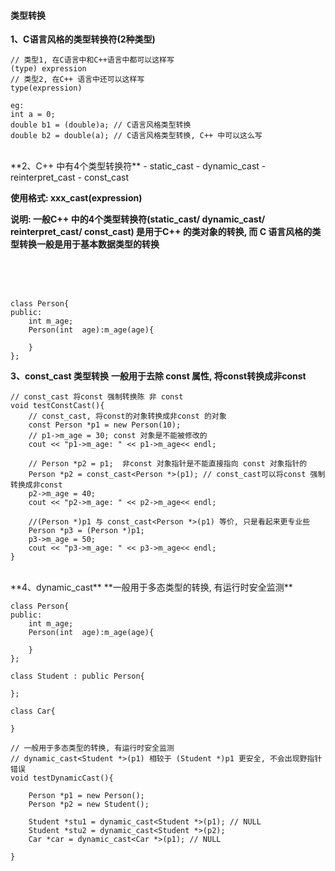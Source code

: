 #### 类型转换


**1、C语言风格的类型转换符(2种类型)**
```
// 类型1, 在C语言中和C++语言中都可以这样写
(type) expression
// 类型2, 在C++ 语言中还可以这样写
type(expression)

eg:
int a = 0;
double b1 = (double)a; // C语言风格类型转换
double b2 = double(a); // C语言风格类型转换, C++ 中可以这么写
```

<br>
**2、C++ 中有4个类型转换符**
- static_cast
- dynamic_cast
- reinterpret_cast
- const_cast

**使用格式: xxx_cast<type>(expression)**

**说明: 
一般C++ 中的4个类型转换符(static_cast/ dynamic_cast/ reinterpret_cast/ const_cast) 是用于C++ 的类对象的转换, 而 C 语言风格的类型转换一般是用于基本数据类型的转换**



<br>
<br>
<br>

```
class Person{
public:
    int m_age;
    Person(int  age):m_age(age){
        
    }
};
```

**3、const_cast 类型转换**
**一般用于去除 const 属性, 将const转换成非const**

```
// const_cast 将const 强制转换陈 非 const
void testConstCast(){
    // const_cast, 将const的对象转换成非const 的对象
    const Person *p1 = new Person(10);
    // p1->m_age = 30; const 对象是不能被修改的
    cout << "p1->m_age: " << p1->m_age<< endl;
    
    // Person *p2 = p1;  非const 对象指针是不能直接指向 const 对象指针的
    Person *p2 = const_cast<Person *>(p1); // const_cast可以将const 强制转换成非const
    p2->m_age = 40;
    cout << "p2->m_age: " << p2->m_age<< endl;
    
    //(Person *)p1 与 const_cast<Person *>(p1) 等价, 只是看起来更专业些
    Person *p3 = (Person *)p1;
    p3->m_age = 50;
    cout << "p3->m_age: " << p3->m_age<< endl;
}
```


<br>
**4、dynamic_cast**
**一般用于多态类型的转换, 有运行时安全监测**

```
class Person{
public:
    int m_age;
    Person(int  age):m_age(age){
        
    }
};

class Student : public Person{
    
};

class Car{
    
}

// 一般用于多态类型的转换, 有运行时安全监测
// dynamic_cast<Student *>(p1) 相较于 (Student *)p1 更安全, 不会出现野指针错误
void testDynamicCast(){
    
    Person *p1 = new Person();
    Person *p2 = new Student();
    
    Student *stu1 = dynamic_cast<Student *>(p1); // NULL
    Student *stu2 = dynamic_cast<Student *>(p2);
    Car *car = dynamic_cast<Car *>(p1); // NULL
    
}
```

